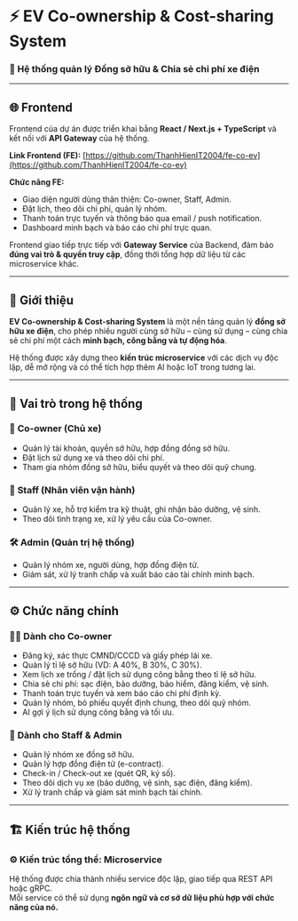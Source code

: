 # ⚡ EV Co-ownership & Cost-sharing System  
### 🚗 Hệ thống quản lý **Đồng sở hữu & Chia sẻ chi phí xe điện**

---
## 🌐 Frontend

Frontend của dự án được triển khai bằng **React / Next.js + TypeScript** và kết nối với **API Gateway** của hệ thống.  

**Link Frontend (FE):** [https://github.com/ThanhHienIT2004/fe-co-ev](https://github.com/ThanhHienIT2004/fe-co-ev)

**Chức năng FE:**
- Giao diện người dùng thân thiện: Co-owner, Staff, Admin.  
- Đặt lịch, theo dõi chi phí, quản lý nhóm.  
- Thanh toán trực tuyến và thông báo qua email / push notification.  
- Dashboard minh bạch và báo cáo chi phí trực quan.  

Frontend giao tiếp trực tiếp với **Gateway Service** của Backend, đảm bảo **đúng vai trò & quyền truy cập**, đồng thời tổng hợp dữ liệu từ các microservice khác.

---

## 🧩 Giới thiệu

**EV Co-ownership & Cost-sharing System** là một nền tảng quản lý **đồng sở hữu xe điện**, cho phép nhiều người cùng sở hữu – cùng sử dụng – cùng chia sẻ chi phí một cách **minh bạch, công bằng và tự động hóa**.  

Hệ thống được xây dựng theo **kiến trúc microservice** với các dịch vụ độc lập, dễ mở rộng và có thể tích hợp thêm AI hoặc IoT trong tương lai.

---

## 👥 Vai trò trong hệ thống

### 👤 **Co-owner (Chủ xe)**
- Quản lý tài khoản, quyền sở hữu, hợp đồng đồng sở hữu.
- Đặt lịch sử dụng xe và theo dõi chi phí.
- Tham gia nhóm đồng sở hữu, biểu quyết và theo dõi quỹ chung.

### 🧰 **Staff (Nhân viên vận hành)**
- Quản lý xe, hỗ trợ kiểm tra kỹ thuật, ghi nhận bảo dưỡng, vệ sinh.
- Theo dõi tình trạng xe, xử lý yêu cầu của Co-owner.

### 🛠️ **Admin (Quản trị hệ thống)**
- Quản lý nhóm xe, người dùng, hợp đồng điện tử.
- Giám sát, xử lý tranh chấp và xuất báo cáo tài chính minh bạch.

---

## ⚙️ Chức năng chính

### 🧑‍💼 **Dành cho Co-owner**
- Đăng ký, xác thực CMND/CCCD và giấy phép lái xe.  
- Quản lý tỉ lệ sở hữu (VD: A 40%, B 30%, C 30%).  
- Xem lịch xe trống / đặt lịch sử dụng công bằng theo tỉ lệ sở hữu.  
- Chia sẻ chi phí: sạc điện, bảo dưỡng, bảo hiểm, đăng kiểm, vệ sinh.  
- Thanh toán trực tuyến và xem báo cáo chi phí định kỳ.  
- Quản lý nhóm, bỏ phiếu quyết định chung, theo dõi quỹ nhóm.  
- AI gợi ý lịch sử dụng công bằng và tối ưu.  

### 🧾 **Dành cho Staff & Admin**
- Quản lý nhóm xe đồng sở hữu.  
- Quản lý hợp đồng điện tử (e-contract).  
- Check-in / Check-out xe (quét QR, ký số).  
- Theo dõi dịch vụ xe (bảo dưỡng, vệ sinh, sạc điện, đăng kiểm).  
- Xử lý tranh chấp và giám sát minh bạch tài chính.  

---

## 🏗️ Kiến trúc hệ thống

### ⚙️ **Kiến trúc tổng thể: Microservice**

Hệ thống được chia thành nhiều service độc lập, giao tiếp qua REST API hoặc gRPC.  
Mỗi service có thể sử dụng **ngôn ngữ và cơ sở dữ liệu phù hợp với chức năng của nó.**

